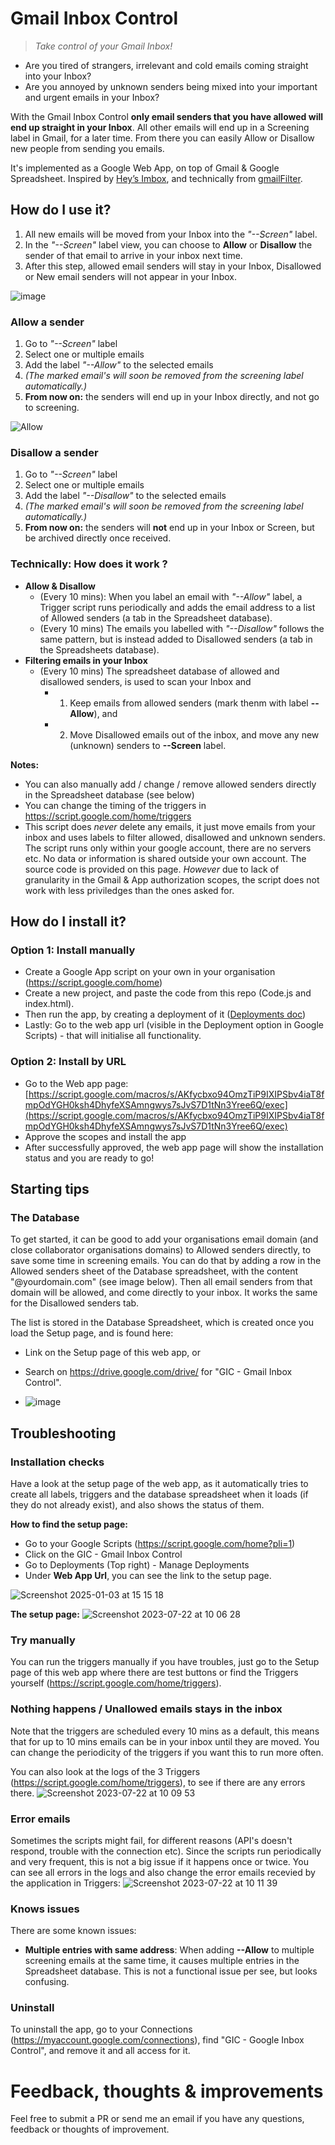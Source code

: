 # Gmail Inbox Control
> <i>Take control of your Gmail Inbox!</i>

- Are you tired of strangers, irrelevant and cold emails coming straight into your Inbox?
- Are you annoyed by unknown senders being mixed into your important and urgent emails in your Inbox?

With the Gmail Inbox Control **only email senders that you have allowed will end up straight in your Inbox**. All other emails will end up in a Screening label in Gmail, for a later time.
From there you can easily Allow or Disallow new people from sending you emails.

It's implemented as a Google Web App, on top of Gmail & Google Spreadsheet. Inspired by [Hey’s Imbox](https://www.hey.com/features/the-imbox/), and technically from [gmailFilter](https://github.com/PlanetEfficacy/gmailFilter).


## How do I use it?
1. All new emails will be moved from your Inbox into the *"--Screen"* label.
1. In the *"--Screen"* label view, you can choose to **Allow** or **Disallow** the sender of that email to arrive in your inbox next time.
2. After this step, allowed email senders will stay in your Inbox, Disallowed or New email senders will not appear in your Inbox.

![image](https://github.com/mackeian/gic/assets/789341/0e72e74c-e3f4-4ee5-abf1-2c612b7058f8)


### Allow a sender
1. Go to *"--Screen"* label
1. Select one or multiple emails
1. Add the label *"--Allow"* to the selected emails
1. *(The marked email's will soon be removed from the screening label automatically.)*
1. **From now on:** the senders will end up in your Inbox directly, and not go to screening.


![Allow](https://github.com/mackeian/gic/assets/789341/e7aaad87-376f-4902-9df5-feeefff4fa6c)

### Disallow a sender
1. Go to *"--Screen"* label
2. Select one or multiple emails
3. Add the label *"--Disallow"* to the selected emails
1. *(The marked email's will soon be removed from the screening label automatically.)*
5. **From now on:** the senders will **not** end up in your Inbox or Screen, but be archived directly once received.

### Technically: How does it work ?
* **Allow & Disallow**
  * (Every 10 mins): When you label an email with *"--Allow"* label, a Trigger script runs periodically and adds the email address to a list of Allowed senders (a tab in the Spreadsheet database).
  * (Every 10 mins) The emails you labelled with *"--Disallow"* follows the same pattern, but is instead added to Disallowed senders (a tab in the Spreadsheets database).
* **Filtering emails in your Inbox**
  * (Every 10 mins) The spreadsheet database of allowed and disallowed senders, is used to scan your Inbox and
    * 1) Keep emails from allowed senders (mark thenm with label **--Allow**), and
    * 2) Move Disallowed emails out of the inbox, and move any new (unknown) senders to **--Screen** label.

**Notes:**
* You can also manually add / change / remove allowed senders directly in the Spreadsheet database (see below)
* You can change the timing of the triggers in https://script.google.com/home/triggers
* This script does _never_ delete any emails, it just move emails from your inbox and uses labels to filter allowed, disallowed and unknown senders. The script runs only within your google account, there are no servers etc. No data or information is shared outside your own account. The source code is provided on this page. <i>However</i> due to lack of granularity in the Gmail & App authorization scopes, the script does  not work with less priviledges than the ones asked for.

## How do I install it?



### Option 1: Install manually
* Create a Google App script on your own in your organisation (https://script.google.com/home)
* Create a new project, and paste the code from this repo (Code.js and index.html).
* Then run the app, by creating a deployment of it ([Deployments doc](https://developers.google.com/apps-script/concepts/deployments))
* Lastly: Go to the web app url (visible in the Deployment option in Google Scripts) - that will initialise all functionality.

### Option 2: Install by URL
* Go to the Web app page: [https://script.google.com/macros/s/AKfycbxo94OmzTiP9IXIPSbv4iaT8fmpOdYGH0ksh4DhyfeXSAmngwys7sJvS7D1tNn3Yree6Q/exec](https://script.google.com/macros/s/AKfycbxo94OmzTiP9IXIPSbv4iaT8fmpOdYGH0ksh4DhyfeXSAmngwys7sJvS7D1tNn3Yree6Q/exec)
* Approve the scopes and install the app
* After successfully approved, the web app page will show the installation status and you are ready to go!

## Starting tips

### The Database
To get started, it can be good to add your organisations email domain (and close collaborator organisations domains) to Allowed senders directly, to save some time in screening emails. You can do that by adding a row in the Allowed senders sheet of the Database spreadsheet, with the content "@yourdomain.com" (see image below). Then all email senders from that domain will be allowed, and come directly to your inbox. It works the same for the Disallowed senders tab.

The list is stored in the Database Spreadsheet, which is created once you load the Setup page, and is found here:
* Link on the Setup page of this web app, or
* Search on https://drive.google.com/drive/ for "GIC - Gmail Inbox Control".

* ![image](https://github.com/mackeian/gic/assets/789341/76370c56-875b-49cc-9485-39fd7d73b1b7)
## Troubleshooting
### Installation checks
Have a look at the setup page of the web app, as it automatically tries to create all labels, triggers and the database spreadsheet when it loads (if they do not already exist), and also shows the status of them.

**How to find the setup page:**
* Go to your Google Scripts (https://script.google.com/home?pli=1)
* Click on the GIC - Gmail Inbox Control
* Go to Deployments (Top right) - Manage Deployments
* Under **Web App Url**, you can see the link to the setup page.

![Screenshot 2025-01-03 at 15 15 18](https://github.com/user-attachments/assets/cd7bedd8-b5c4-4bc3-aaac-a8712386dd40)


**The setup page:**
![Screenshot 2023-07-22 at 10 06 28](https://github.com/mackeian/gic/assets/789341/6c4f98ac-233b-4853-900a-7ddc711abbe4)


### Try manually
You can run the triggers manually if you have troubles, just go to the Setup page of this web app where there are test buttons or find the Triggers yourself (https://script.google.com/home/triggers).

### Nothing happens / Unallowed emails stays in the inbox
Note that the triggers are scheduled every 10 mins as a default, this means that for up to 10 mins emails can be in your inbox until they are moved. You can change the periodicity of the triggers if you want this to run more often.

You can also look at the logs of the 3 Triggers (https://script.google.com/home/triggers), to see if there are any errors there.
![Screenshot 2023-07-22 at 10 09 53](https://github.com/mackeian/gic/assets/789341/286c278b-ba85-45b1-bf25-d9e43e4f28ed)

### Error emails
Sometimes the scripts might fail, for different reasons (API's doesn't respond, trouble with the connection etc). Since the scripts run periodically and very frequent, this is not a big issue if it happens once or twice. You can see all errors in the logs and also change the error emails recevied by the application in Triggers:
![Screenshot 2023-07-22 at 10 11 39](https://github.com/mackeian/gic/assets/789341/3bcc215f-549b-4371-adc9-8ef8abda92f5)


### Knows issues
There are some known issues:
* **Multiple entries with same address**: When adding **--Allow** to multiple screening emails at the same time, it causes multiple entries in the Spreadsheet database. This is not a functional issue per see, but looks confusing.

  
### Uninstall
To uninstall the app, go to your Connections (https://myaccount.google.com/connections), find "GIC - Google Inbox Control", and remove it and all access for it.

# Feedback, thoughts & improvements
Feel free to submit a PR or send me an email if you have any questions, feedback or thoughts of improvement.
